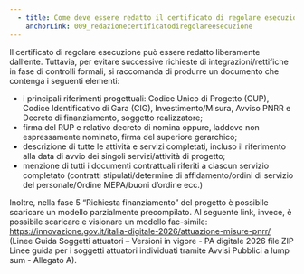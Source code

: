 ```yaml
---
  - title: Come deve essere redatto il certificato di regolare esecuzione (CRE)?
    anchorLink: 009_redazionecertificatodiregolareesecuzione
---
```


Il certificato di regolare esecuzione può essere redatto liberamente dall’ente. Tuttavia, per evitare successive richieste di integrazioni/rettifiche in fase di controlli formali, si raccomanda di produrre un documento che contenga i seguenti elementi:
- i principali riferimenti progettuali: Codice Unico di Progetto (CUP), Codice Identificativo di Gara (CIG), Investimento/Misura, Avviso PNRR e Decreto di finanziamento, soggetto realizzatore;
- firma del RUP e relativo decreto di nomina oppure, laddove non espressamente nominato, firma del superiore gerarchico;
- descrizione di tutte le attività e servizi completati, incluso il riferimento alla data di avvio dei singoli servizi/attività di progetto;
- menzione di tutti i documenti contrattuali riferiti a ciascun servizio completato (contratti stipulati/determine di affidamento/ordini di servizio del personale/Ordine MEPA/buoni d’ordine ecc.)

Inoltre, nella fase 5 “Richiesta finanziamento” del progetto è possibile scaricare un modello parzialmente precompilato.
Al seguente link, invece, è possibile scaricare e visionare un modello fac-simile: https://innovazione.gov.it/italia-digitale-2026/attuazione-misure-pnrr/ (Linee Guida Soggetti attuatori – Versioni in vigore - PA digitale 2026 file ZIP Linee guida per i soggetti attuatori individuati tramite Avvisi Pubblici a lump sum - Allegato A).
